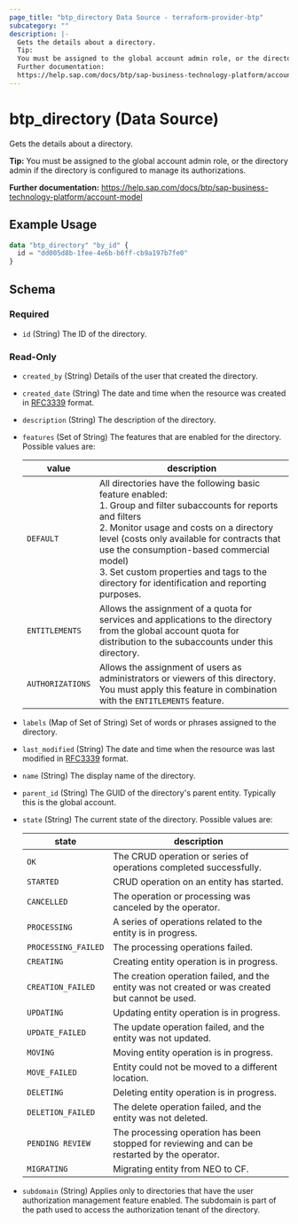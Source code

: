 ```yaml
---
page_title: "btp_directory Data Source - terraform-provider-btp"
subcategory: ""
description: |-
  Gets the details about a directory.
  Tip:
  You must be assigned to the global account admin role, or the directory admin if the directory is configured to manage its authorizations.
  Further documentation:
  https://help.sap.com/docs/btp/sap-business-technology-platform/account-model
---
```


# btp_directory (Data Source)

Gets the details about a directory.

__Tip:__
You must be assigned to the global account admin role, or the directory admin if the directory is configured to manage its authorizations.

__Further documentation:__
<https://help.sap.com/docs/btp/sap-business-technology-platform/account-model>

## Example Usage

```terraform
data "btp_directory" "by_id" {
  id = "dd005d8b-1fee-4e6b-b6ff-cb9a197b7fe0"
}
```

<!-- schema generated by tfplugindocs -->
## Schema

### Required

- `id` (String) The ID of the directory.

### Read-Only

- `created_by` (String) Details of the user that created the directory.
- `created_date` (String) The date and time when the resource was created in [RFC3339](https://www.ietf.org/rfc/rfc3339.txt) format.
- `description` (String) The description of the directory.
- `features` (Set of String) The features that are enabled for the directory. Possible values are: 

  | value | description |
  | ----- | ----------- |
  | `DEFAULT` | All directories have the following basic feature enabled: <br> 1. Group and filter subaccounts for reports and filters <br> 2. Monitor usage and costs on a directory level (costs only available for contracts that use the consumption-based commercial model)<br> 3. Set custom properties and tags to the directory for identification and reporting purposes. |
  | `ENTITLEMENTS` | Allows the assignment of a quota for services and applications to the directory from the global account quota for distribution to the subaccounts under this directory. |
  | `AUTHORIZATIONS` | Allows the assignment of users as administrators or viewers of this directory. You must apply this feature in combination with the `ENTITLEMENTS` feature. |
- `labels` (Map of Set of String) Set of words or phrases assigned to the directory.
- `last_modified` (String) The date and time when the resource was last modified in [RFC3339](https://www.ietf.org/rfc/rfc3339.txt) format.
- `name` (String) The display name of the directory.
- `parent_id` (String) The GUID of the directory's parent entity. Typically this is the global account.
- `state` (String) The current state of the directory. Possible values are: 

  | state | description |
  | ----- | ----------- |
  | `OK` | The CRUD operation or series of operations completed successfully. |
  | `STARTED` | CRUD operation on an entity has started. |
  | `CANCELLED` | The operation or processing was canceled by the operator. |
  | `PROCESSING` | A series of operations related to the entity is in progress. |
  | `PROCESSING_FAILED` | The processing operations failed. |
  | `CREATING` | Creating entity operation is in progress. |
  | `CREATION_FAILED` | The creation operation failed, and the entity was not created or was created but cannot be used. |
  | `UPDATING` | Updating entity operation is in progress. |
  | `UPDATE_FAILED` | The update operation failed, and the entity was not updated. |
  | `MOVING` | Moving entity operation is in progress. |
  | `MOVE_FAILED` | Entity could not be moved to a different location. |
  | `DELETING` | Deleting entity operation is in progress. |
  | `DELETION_FAILED` | The delete operation failed, and the entity was not deleted. |
  | `PENDING REVIEW` | The processing operation has been stopped for reviewing and can be restarted by the operator. |
  | `MIGRATING` | Migrating entity from NEO to CF. |
- `subdomain` (String) Applies only to directories that have the user authorization management feature enabled. The subdomain is part of the path used to access the authorization tenant of the directory.
